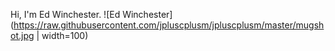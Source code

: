 Hi, I'm Ed Winchester. ![Ed Winchester](https://raw.githubusercontent.com/jpluscplusm/jpluscplusm/master/mugshot.jpg | width=100)

